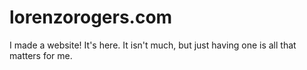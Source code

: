 # lorenzorogers.com
I made a website! It's here.
It isn't much, but just having one is all that matters for me.
